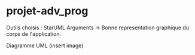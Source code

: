 # projet-adv_prog
Outils choisis : StarUML
Arguments -> Bonne representation graphique du corps de l'application.

Diagramme UML (insert image)
